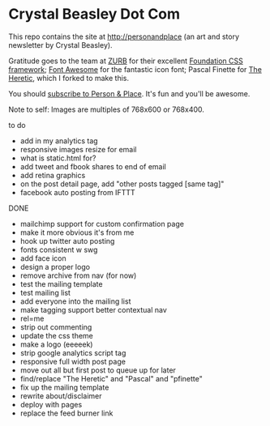 Crystal Beasley Dot Com
==================

This repo contains the site at [http://personandplace](http://crystalbeasley.com/) (an art and story newsletter by Crystal Beasley).

Gratitude goes to the team at [ZURB](http://zurb.com/) for their excellent [Foundation CSS framework](http://foundation.zurb.com/); [Font Awesome](http://fortawesome.github.com/Font-Awesome/) for the fantastic icon font; Pascal Finette for [The Heretic](http://theheretic.me), which I forked to make this.

You should [subscribe to Person &amp; Place](http://crystalbeasley.com/). It's fun and you'll be awesome.

Note to self: Images are multiples of 768x600 or 768x400.


to do

* add in my analytics tag
* responsive images resize for email
* what is static.html for?
* add tweet and fbook shares to end of email
* add retina graphics
* on the post detail page, add "other posts tagged [same tag]"
* facebook auto posting from IFTTT

DONE

* mailchimp support for custom confirmation page
* make it more obvious it's from me
* hook up twitter auto posting
* fonts consistent w swg
* add face icon
* design a proper logo
* remove archive from nav (for now)
* test the mailing template
* test mailing list
* add everyone into the mailing list
* make tagging support better contextual nav
* rel=me
* strip out commenting
* update the css theme
* make a logo (eeeeek)
* strip google analytics script tag
* responsive full width post page
* move out all but first post to queue up for later
* find/replace "The Heretic" and "Pascal" and "pfinette"
* fix up the mailing template
* rewrite about/disclaimer
* deploy with pages
* replace the feed burner link
